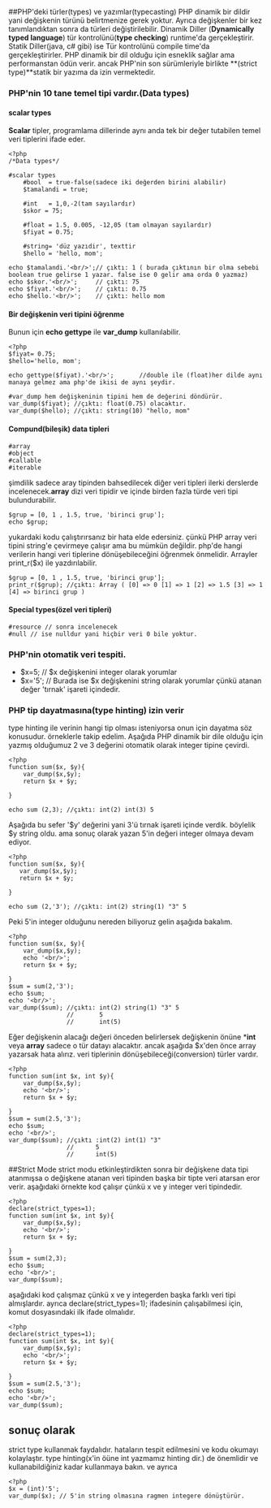 ##PHP'deki türler(types) ve yazımlar(typecasting)
PHP dinamik bir dildir yani değişkenin türünü belirtmenize gerek yoktur. Ayrıca değişkenler bir kez tanımlandıktan sonra da türleri  değiştirilebilir. Dinamik Diller (**Dynamically typed language**) tür kontrolünü(**type checking**) runtime'da gerçekleştirir. Statik Diller(java, c# gibi) ise Tür kontrolünü compile time'da gerçekleştirirler. PHP dinamik bir dil olduğu için esneklik sağlar ama performanstan ödün verir. ancak PHP'nin son sürümleriyle birlikte **(strict type)**statik bir yazıma da izin vermektedir.

### PHP'nin 10 tane temel tipi vardır.(Data types)
#### scalar types
**Scalar** tipler, programlama dillerinde aynı anda tek bir değer tutabilen temel veri tiplerini ifade eder.
```
<?php
/*Data types*/

#scalar types 
    #bool  = true-false(sadece iki değerden birini alabilir)
    $tamalandi = true;

    #int   = 1,0,-2(tam sayılardır)
    $skor = 75;

    #float = 1.5, 0.005, -12,05 (tam olmayan sayılardır)
    $fiyat = 0.75;

    #string= 'düz yazıdir', texttir
    $hello = 'hello, mom';

echo $tamalandi.'<br/>';// çıktı: 1 ( burada çıktının bir olma sebebi boolean true gelirse 1 yazar. false ise 0 gelir ama orda 0 yazmaz)
echo $skor.'<br/>';     // çıktı: 75
echo $fiyat.'<br/>';    // çıktı: 0.75
echo $hello.'<br/>';    // çıktı: hello mom
```

#### Bir değişkenin veri tipini öğrenme
Bunun için  **echo gettype** ile **var_dump** kullanılabilir.
```
<?php
$fiyat= 0.75;
$hello='hello, mom';
 
echo gettype($fiyat).'<br/>';       //double ile (float)her dilde aynı manaya gelmez ama php'de ikisi de aynı şeydir.

#var_dump hem değişkeninin tipini hem de değerini döndürür.
var_dump($fiyat); //çıktı: float(0.75) olacaktır.
var_dump($hello); //çıktı: string(10) "hello, mom"
```
#### Compund(bileşik) data tipleri
    #array
    #object
    #callable
    #iterable
şimdilik sadece aray tipinden bahsedilecek diğer veri tipleri ilerki derslerde incelenecek.**array** dizi veri tipidir ve içinde birden fazla türde veri tipi bulundurabilir.
```
$grup = [0, 1 , 1.5, true, 'birinci grup'];
echo $grup;
```
yukardaki kodu çalıştırırsanız bir  hata elde edersiniz. çünkü PHP array veri tipini string'e çevirmeye çalışır ama bu mümkün değildir. php'de hangi verilerin hangi veri tiplerine dönüşebileceğini öğrenmek önmelidir. Arrayler print_r($x) ile yazdırılabilir.
```
$grup = [0, 1 , 1.5, true, 'birinci grup'];
print_r($grup); //çıktı: Array ( [0] => 0 [1] => 1 [2] => 1.5 [3] => 1 [4] => birinci grup )
```
#### Special types(özel veri tipleri)
    #resource // sonra incelenecek
    #null // ise nulldur yani hiçbir veri 0 bile yoktur.
### PHP'nin otomatik veri tespiti.
- \$x=5;     // $x değişkenini integer olarak yorumlar
- $x='5';   // Burada ise \$x değişkenini string olarak yorumlar çünkü atanan değer 'tırnak' işareti içindedir.

### PHP tip dayatmasına(type hinting) izin verir
type hinting ile verinin hangi tip olması isteniyorsa onun için dayatma söz konusudur. örneklerle takip edelim.
 Aşağıda PHP dinamik bir dile olduğu için yazmış olduğumuz 2 ve 3 değerini otomatik olarak integer tipine çevirdi.
```
<?php
function sum($x, $y){
    var_dump($x,$y);
    return $x + $y;
    
}

echo sum (2,3); //çıktı: int(2) int(3) 5
```
Aşağıda bu sefer '\$y' değerini yani 3'ü tırnak işareti içinde verdik. böylelik $y string oldu. ama sonuç olarak yazan 5'in değeri integer olmaya devam ediyor.
 ```
 <?php
function sum($x, $y){
    var_dump($x,$y);
    return $x + $y;
    
}

echo sum (2,'3'); //çıktı: int(2) string(1) "3" 5
 ```
Peki 5'in integer olduğunu nereden biliyoruz gelin aşağıda bakalım.
```
<?php
function sum($x, $y){
    var_dump($x,$y);
    echo '<br/>';
    return $x + $y;
    
}
$sum = sum(2,'3');
echo $sum; 
echo '<br/>';
var_dump($sum); //çıktı: int(2) string(1) "3" 5
                //       5
                //       int(5)

```
Eğer değişkenin alacağı değeri önceden belirlersek değişkenin önüne ***int** veya **array** sadece o tür datayı alacaktır. ancak aşağıda $x'den önce array yazarsak hata alırız. veri tiplerinin dönüşebileceği(conversion) türler vardır.
```
<?php
function sum(int $x, int $y){
    var_dump($x,$y);
    echo '<br/>';
    return $x + $y;
    
}
$sum = sum(2.5,'3');
echo $sum;
echo '<br/>';
var_dump($sum); //çıktı :int(2) int(1) "3"
                //      5
                //      int(5)
```

##Strict Mode
strict modu etkinleştirdikten sonra bir değişkene data tipi atanmışsa o değişkene atanan veri tipinden başka bir tipte veri atarsan eror verir. aşağıdaki örnekte kod çalışır çünkü x ve y integer veri tipindedir.
```
<?php
declare(strict_types=1);
function sum(int $x, int $y){
    var_dump($x,$y);
    echo '<br/>';
    return $x + $y;
    
}
$sum = sum(2,3);
echo $sum;
echo '<br/>';
var_dump($sum);
```
aşağıdaki kod çalışmaz çünkü x ve y integerden başka farklı veri tipi almışlardır. ayrıca declare(strict_types=1); ifadesinin çalışabilmesi için, komut dosyasındaki ilk ifade olmalıdır.

```
<?php
declare(strict_types=1);
function sum(int $x, int $y){
    var_dump($x,$y);
    echo '<br/>';
    return $x + $y;
    
}
$sum = sum(2.5,'3');
echo $sum;
echo '<br/>';
var_dump($sum);

```
## sonuç olarak
strict type kullanmak faydalıdır. hataların tespit edilmesini ve kodu okumayı kolaylaştır. type hinting(x'in öüne int yazmamız hinting dir.) de önemlidir ve kullanabildiğiniz kadar kullanmaya bakın. ve ayrıca 
```
<?php
$x = (int)'5';
var_dump($x); // 5'in string olmasına ragmen integere dönüştürür.
```